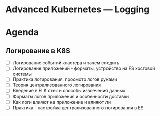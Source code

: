 Advanced Kubernetes — Logging
=============================

Agenda
======
Логирование в K8S
-----------------

- [ ] Логирование событий кластера и зачем следить
- [ ] Логирование приложений - форматы, устройство на FS хостовой системы
- [ ] Практика логирования, просмотр логов руками
- [ ] Теория централизованного логирования
- [ ] Введение в ELK стек и способы извлечения данных
- [ ] Форматы логов приложения и особенности доставки
- [ ] Как логи влияют на приложение и влияют ли
- [ ] Практика - настройка централизованного логирования в ES
